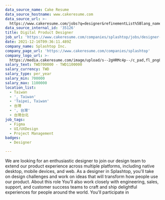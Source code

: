 ```yaml
---
data_source_name: Cake Resume
data_source_hostname: www.cakeresume.com
data_source_url: >-
  https://www.cakeresume.com/jobs?q=designer&refinementList%5Blang_name%5D%5B0%5D=English&refinementList%5Bsalary_type%5D=per_year
data_source_internal_id: '35126'
title: Digital Product Designer
job_url: 'https://www.cakeresume.com/companies/splashtop/jobs/designer-cf7055'
date: 2021-12-16T09:36:11.489Z
company_name: Splashtop Inc.
company_page_url: 'https://www.cakeresume.com/companies/splashtop'
company_logo_url: >-
  https://media.cakeresume.com/image/upload/s--2gHRMc4p--/c_pad,fl_png8,h_200,w_200/v1577246016/q3dazcv6tw7gx2xygu4y.png
salary_text: TWD700000 - TWD1100000
salary_currency: TWD
salary_type: per_year
salary_min: 700000
salary_max: 1100000
location_list:
  - Taiwan
  - ', Taiwan'
  - 'Taipei, Taiwan'
  - 台灣
  - ', 台灣'
  - 台灣台北
job_tags:
  - Figma
  - UI/UXDesign
  - Project Management
badges:
  - Designer

---
```


We are looking for an enthusiastic designer to join our design team to extend our product experience across multiple platforms, including native desktop, mobile devices, and web. As a designer in Splashtop, you'll take on design challenges and work on ideas that will transform how people use our product. About this role You’ll also work closely with engineering, sales, support, and customer success teams to craft and ship delightful experiences for people around the world. You'll participate in 